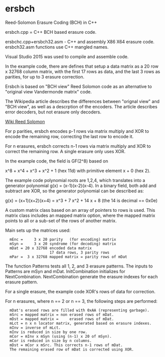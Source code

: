 # ersbch

Reed-Solomon Erasure Coding (BCH) in C++

ersbch.cpp = C++ BCH based erasure code.

ersbchc.cpp+ersbch32.asm - C++ and assembly X86 X64 erasure code.
ersbch32.asm functions use C++ mangled names.

Visual Studio 2015 was used to compile and assemble code.

In the example code, there are defines that setup a data matrix
as a 20 row x 32768 column matrix, with the first 17 rows as data,
and the last 3 rows as parities, for up to 3 erasure correction.

Ersbch is based on "BCH view" Reed Solomon code as an alternative
to "original view Vandermonde matrix" code.

The Wikipedia article describes the differences between "orignal view"
and "BCH view", as well as a descrption of the encoders. The article
describes error decoders, but not erasure only decoders.

[Wiki Reed Solomon](https://en.wikipedia.org/wiki/Reed%E2%80%93Solomon_error_correction)

For p parities, ersbch encodes p-1 rows via matrix multiply and XOR
to encode the remaining row, correcting the last row to encode it.

For n erasures, ersbch corrects n-1 rows via matrix multiply and XOR
to correct the remaining row. A single erasure only uses XOR.

In the example code, the field is GF(2^8) based on

x^8 + x^4 + x^3 + x^2 + 1 (hex 11d) with primitive element x + 0 (hex 2).
 
The example code polynomial roots are 1,2,4, which translates
into a generator polynomial g(x) = (x-1)(x-2)(x-4). In a binary field, both
add and subtract are XOR, so the generator polynomial can be described as:

g(x) = (x+1)(x+2)(x+4) = x^3 + 7 x^2 + 14 x + 8  (the 14 is decimal == 0x0e)

A custom matrix class based on an array of pointers to rows is used.
This matrix class includes an mapped matrix option, where the mapped
matrix points to all or a sub-set of the rows of another matrix.

Main sets up the matrices used:
```
  mEnc =     3 x 20 parity   (for encoding) matrix
  mSyn =     3 x 20 syndrome (for decoding) matrix
  mDat = 20 x 32768 encoded data matrix
                    17 data rows, 3 parity rows
  mPar =  3 x 32768 mapped matrix = parity rows of mDat
```

The function Patterns tests all 1, 2, and 3 erasure patterns.
The inputs to Patterns are mSyn and mDat.
InitCombination initializes for NextCombination.
NextCombination generate the erasure indexes for each erasure pattern.

For a single erasure, the example code XOR's rows of data for correction.

For n erasures, where n == 2 or n == 3, the following steps are performed:

```
  mDat's erased rows are filled with 0xAA (representing garbage).
  mSrc = mapped matrix = non erased rows of mDat.
  mDst = mapped matrix =     erased rows of mDat.
  mLct = n x n locator matrix, generated based on erasure indexes.
  mInv = inverse of mLct.
  mInv is reduced in size by one row.
  mCor = mInv x mSyn (using (n-1) x 20 of mSyn).
  mCor is reduced in size by n columns.
  mDst = mCor x mSrc. This corrects n-1 rows of mDat.
  The remaining erased row of mDat is corrected using XOR.
```
